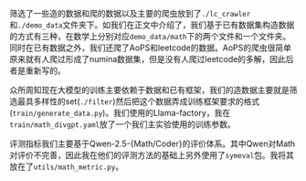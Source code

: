 筛选了一些造的数据和爬的数据以及主要的爬虫放到了`./lc_crawler`和`./demo_data`文件夹下。如我们在正文中介绍了，我们基于已有数据集构造数据的方式有三种，在数学上分别对应`demo_data/math`下的两个文件和一个文件夹。同时在已有数据之外，我们还爬了AoPS和leetcode的数据。AoPS的爬虫很简单原来就有人爬过形成了numina数据集，但是没有人爬过leetcode的多解，因此后者是重新写的。

众所周知现在大模型的训练主要依赖于数据和已有框架，我们的造数据主要就是筛选最具多样性的set(`./filter`)然后把这个数据弄成训练框架要求的格式(`train/generate_data.py`)。我们使用的Llama-factory，我在`train/math_divgpt.yaml`放了一个我们主实验使用的训练参数。

评测指标我们主要基于Qwen-2.5-{Math/Coder}的评价体系。其中Qwen对Math对评价不完善，因此我在他们的评测方法的基础上另外使用了`symeval`包。我将其放在了`utils/math_metric.py`。

